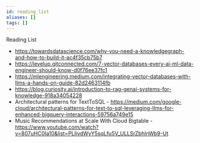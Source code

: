 ```yaml
---
id: reading_list
aliases: []
tags: []
---
```



Reading List
* https://towardsdatascience.com/why-you-need-a-knowledgegraph-and-how-to-build-it-ac4f35cb75b7
* https://levelup.gitconnected.com/7-vector-databases-every-ai-ml-data-engineer-should-know-d0f76ee37fc1
* https://mlengineering.medium.com/integrating-vector-databases-with-llms-a-hands-on-guide-82d2463114fb
* https://blog.curiosity.ai/introduction-to-rag-genai-systems-for-knowledge-918a34054228
* Architectural patterns for TextToSQL - https://medium.com/google-cloud/architectural-patterns-for-text-to-sql-leveraging-llms-for-enhanced-bigquery-interactions-59756a749e15
* Music Recommendations at Scale With Cloud Bigtable - https://www.youtube.com/watch?v=807uHC0Ia10&list=PLIivdWyY5sqLfu5V_ULLSrZbhlnWb9-Ut
